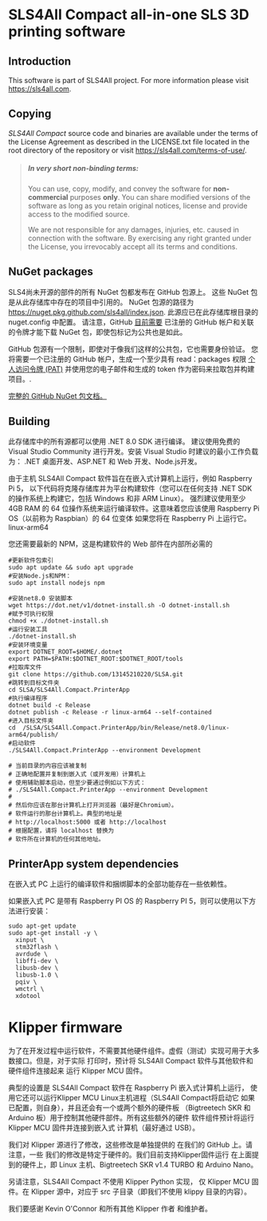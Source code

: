 # SLS4All Compact all-in-one SLS 3D printing software

## Introduction
This software is part of SLS4All project. For more information please visit https://sls4all.com.

## Copying
*SLS4All Compact* source code and binaries are available under the terms of the 
License Agreement as described in the LICENSE.txt file located 
in the root directory of the repository or visit 
https://sls4all.com/terms-of-use/.

>##### In very short non-binding terms:
>You can use, copy, modify, and convey the software for **non-commercial** purposes **only**.
You can share modified versions of the software as long as you retain original notices, license 
and provide access to the modified source.
>
>We are not responsible for any damages, injuries, etc. caused in connection with the software. By exercising any right granted under the License, you irrevocably accept all its terms and conditions.

## NuGet packages
SLS4尚未开源的部件的所有 NuGet 包都发布在 GitHub 包源上。
这些 NuGet 包是从此存储库中存在的项目中引用的。
NuGet 包源的路径为 https://nuget.pkg.github.com/sls4all/index.json.
此源应已在此存储库根目录的 nuget.config 中配置。
请注意，GitHub [目前需要](https://docs.github.com/en/packages/working-with-a-github-packages-registry/working-with-the-nuget-registry#authenticating-with-a-personal-access-token) 
已注册的 GitHub 帐户和关联的令牌才能下载 NuGet 包，即使包标记为公共也是如此。 

GitHub 包源有一个限制，即使对于像我们这样的公共包，它也需要身份验证。 您将需要一个已注册的 GitHub 帐户，生成一个至少具有 read：packages 权限 [个人访问令牌 (PAT)](https://github.com/settings/tokens/new) 
并使用您的电子邮件和生成的 token 作为密码来拉取包并构建项目。.

[完整的 GitHub NuGet 包文档。](https://docs.github.com/en/packages/working-with-a-github-packages-registry/working-with-the-nuget-registry)

## Building
此存储库中的所有源都可以使用 .NET 8.0 SDK 进行编译。 建议使用免费的 Visual Studio Community 进行开发。安装 Visual Studio 时建议的最小工作负载为： .NET 桌面开发、ASP.NET 和 Web 开发、Node.js开发。

由于主机 SLS4All Compact 软件旨在在嵌入式计算机上运行，例如 Raspberry Pi 5， 以下代码将克隆存储库并为平台构建软件（您可以在任何支持 .NET SDK 的操作系统上构建它，包括 Windows 和非 ARM Linux）。 强烈建议使用至少 4GB RAM 的 64 位操作系统来运行编译软件。这意味着您应该使用 Raspberry Pi OS（以前称为 Raspbian）的 64 位变体 如果您将在 Raspberry Pi 上运行它。linux-arm64

您还需要最新的 NPM，这是构建软件的 Web 部件在内部所必需的

```
#更新软件包索引
sudo apt update && sudo apt upgrade  
#安装Node.js和NPM：
sudo apt install nodejs npm

#安装net8.0 安装脚本
wget https://dot.net/v1/dotnet-install.sh -O dotnet-install.sh
#赋予可执行权限
chmod +x ./dotnet-install.sh
#运行安装工具
./dotnet-install.sh
#安装环境变量
export DOTNET_ROOT=$HOME/.dotnet
export PATH=$PATH:$DOTNET_ROOT:$DOTNET_ROOT/tools
#拉取库文件
git clone https://github.com/13145210220/SLSA.git
#跳转到目标文件夹
cd SLSA/SLS4All.Compact.PrinterApp
#执行编译程序
dotnet build -c Release
dotnet publish -c Release -r linux-arm64 --self-contained
#进入目标文件夹
cd  /SLSA/SLS4All.Compact.PrinterApp/bin/Release/net8.0/linux-arm64/publish/
#启动软件
./SLS4All.Compact.PrinterApp --environment Development

# 当前目录的内容应该被复制 
# 正确地配置并复制到嵌入式（或开发用）计算机上
# 使用辅助脚本启动，但至少要通过例如以下方式：
# ./SLS4All.Compact.PrinterApp --environment Development
#
# 然后你应该在那台计算机上打开浏览器（最好是Chromium）。
# 软件运行的那台计算机上。典型的地址是
# http://localhost:5000 或者 http://localhost
# 根据配置，请将 localhost 替换为
# 软件所在计算机的任何其他地址。
```

## PrinterApp system dependencies

在嵌入式 PC 上运行的编译软件和捆绑脚本的全部功能存在一些依赖性。

如果嵌入式 PC 是带有 Raspberry PI OS 的 Raspberry PI 5，则可以使用以下方法进行安装：

```
sudo apt-get update
sudo apt-get install -y \
  xinput \
  stm32flash \
  avrdude \
  libffi-dev \
  libusb-dev \
  libusb-1.0 \
  pqiv \
  wmctrl \
  xdotool
```

# Klipper firmware
为了在开发过程中运行软件，不需要其他硬件组件。虚假（测试）实现可用于大多数接口。但是，对于实际 打印时，预计将 SLS4All Compact 软件与其他软件和硬件组件连接起来 运行 Klipper MCU 固件。

典型的设置是 SLS4All Compact 软件在 Raspberry Pi 嵌入式计算机上运行， 使用它还可以运行Klipper MCU Linux主机进程（SLS4All Compact将启动它 如果已配置，则自身），并且还会有一个或两个额外的硬件板 （Bigtreetech SKR 和 Arduino 板）用于控制其他硬件部件。所有这些额外的硬件 软件组件预计将运行 Klipper MCU 固件并连接到嵌入式 计算机（最好通过 USB）。

我们对 Klipper 源进行了修改，这些修改是单独提供的 在我们的 GitHub 上。请注意，一些 我们的修改是特定于硬件的。我们目前支持Klipper固件运行 在上面提到的硬件上，即 Linux 主机、Bigtreetech SKR v1.4 TURBO 和 Arduino Nano。

另请注意，SLS4All Compact 不使用 Klipper Python 实现， 仅 Klipper MCU 固件。在 Klipper 源中，对应于 src 子目录（即我们不使用 klippy 目录的内容）。

我们要感谢 Kevin O'Connor 和所有其他 Klipper 作者 和维护者。
